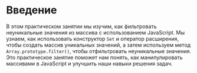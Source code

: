 # Введение

В этом практическом занятии мы изучим, как фильтровать неуникальные значения из массива с использованием JavaScript. Мы узнаем, как использовать конструктор `Set` и оператор расширения, чтобы создать массив уникальных значений, а затем используем метод `Array.prototype.filter()`, чтобы отфильтровать неуникальные значения. Это практическое занятие поможет нам понять, как манипулировать массивами в JavaScript и улучшить наши навыки решения задач.
